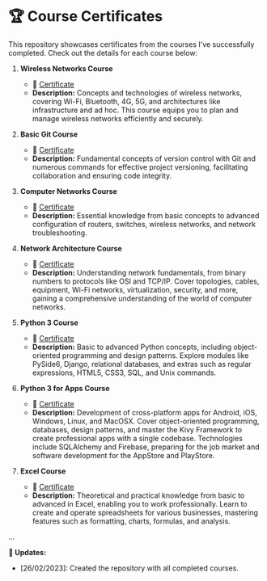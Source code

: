 # 🏆 Course Certificates

This repository showcases certificates from the courses I've successfully completed. Check out the details for each course below:

1. **Wireless Networks Course**
   - 📜 [Certificate](https://github.com/2dbueno/Course-Certificate/blob/main/Certificado_Curso_de_redes_Wirelles)
   - **Description:** Concepts and technologies of wireless networks, covering Wi-Fi, Bluetooth, 4G, 5G, and architectures like infrastructure and ad hoc. This course equips you to plan and manage wireless networks efficiently and securely.

2. **Basic Git Course**
   - 📜 [Certificate](https://github.com/2dbueno/Course-Certificate/blob/main/Certificado_Curso_de_Git)
   - **Description:** Fundamental concepts of version control with Git and numerous commands for effective project versioning, facilitating collaboration and ensuring code integrity.

3. **Computer Networks Course**
   - 📜 [Certificate](https://github.com/2dbueno/Course-Certificate/blob/main/Certificado_Curso_Redes)
   - **Description:** Essential knowledge from basic concepts to advanced configuration of routers, switches, wireless networks, and network troubleshooting.

4. **Network Architecture Course**
   - 📜 [Certificate](https://github.com/2dbueno/Course-Certificate/blob/main/Certificate_Network_Architecture_Course.pdf)
   - **Description:** Understanding network fundamentals, from binary numbers to protocols like OSI and TCP/IP. Cover topologies, cables, equipment, Wi-Fi networks, virtualization, security, and more, gaining a comprehensive understanding of the world of computer networks.

5. **Python 3 Course**
   - 📜 [Certificate](https://github.com/2dbueno/Course-Certificate/blob/main/Cerificado_Curso_Python)
   - **Description:** Basic to advanced Python concepts, including object-oriented programming and design patterns. Explore modules like PySide6, Django, relational databases, and extras such as regular expressions, HTML5, CSS3, SQL, and Unix commands.

6. **Python 3 for Apps Course**
   - 📜 [Certificate](https://github.com/2dbueno/Course-Certificate/blob/main/Cerificado_Curso_Python_Apps)
   - **Description:** Development of cross-platform apps for Android, iOS, Windows, Linux, and MacOSX. Cover object-oriented programming, databases, design patterns, and master the Kivy Framework to create professional apps with a single codebase. Technologies include SQLAlchemy and Firebase, preparing for the job market and software development for the AppStore and PlayStore.

7. **Excel Course**
   - 📜 [Certificate](https://github.com/2dbueno/Course-Certificate/blob/main/Cerificado_Curso_Excel.pdf)
   - **Description:** Theoretical and practical knowledge from basic to advanced in Excel, enabling you to work professionally. Learn to create and operate spreadsheets for various businesses, mastering features such as formatting, charts, formulas, and analysis.

...

**📅 Updates:**
- [26/02/2023]: Created the repository with all completed courses.
